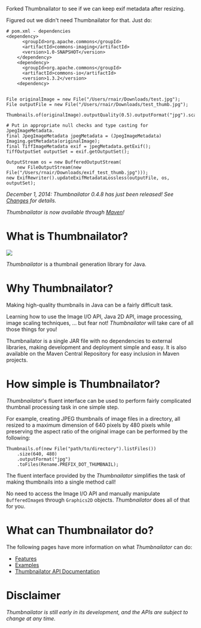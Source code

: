 Forked Thumbnailator to see if we can keep exif metadata after resizing.

Figured out we didn't need Thumbnailator for that.
Just do:

```
# pom.xml - dependencies
<dependency>
      <groupId>org.apache.commons</groupId>
      <artifactId>commons-imaging</artifactId>
      <version>1.0-SNAPSHOT</version>
    </dependency>
    <dependency>
      <groupId>org.apache.commons</groupId>
      <artifactId>commons-io</artifactId>
      <version>1.3.2</version>
    <dependency>


File originalImage = new File("/Users/rnair/Downloads/test.jpg");
File outputFile = new File("/Users/rnair/Downloads/test_thumb.jpg");

Thumbnails.of(originalImage).outputQuality(0.5).outputFormat("jpg").scale(0.1).toFile(outputFile);

# Put in appropriate null checks and type casting for JpegImageMetadata.
final JpegImageMetadata jpegMetadata = (JpegImageMetadata) Imaging.getMetadata(originalImage);
final TiffImageMetadata exif = jpegMetadata.getExif();
TiffOutputSet outputSet = exif.getOutputSet();

OutputStream os = new BufferedOutputStream(
	new FileOutputStream(new File("/Users/rnair/Downloads/exif_test_thumb.jpg")));
new ExifRewriter().updateExifMetadataLossless(outputFile, os, outputSet);

```


_*December 1, 2014: Thumbnailator 0.4.8 has just been released!
See [Changes](https://github.com/coobird/thumbnailator/wiki/Changes) for details.*_

_*Thumbnailator is now available through
[Maven](https://github.com/coobird/thumbnailator/wiki/Maven)!*_

# What is Thumbnailator?

![](https://raw.githubusercontent.com/wiki/coobird/thumbnailator/img/home/home-image.png)

_Thumbnailator_ is a thumbnail generation library for Java.

# Why Thumbnailator?
Making high-quality thumbnails in Java can be a fairly difficult task.

Learning how to use the Image I/O API, Java 2D API, image processing,
image scaling techniques, ... but fear not! _Thumbnailator_ will take care
of all those things for you!

Thumbnailator is a single JAR file with no dependencies to external libraries,
making development and deployment simple and easy. It is also available on
the Maven Central Repository for easy inclusion in Maven projects.

# How simple is Thumbnailator?

_Thumbnailator_'s fluent interface can be used to perform fairly complicated
thumbnail processing task in one simple step.

For example, creating JPEG thumbnails of image files in a directory, all
resized to a maximum dimension of 640 pixels by 480 pixels while preserving
the aspect ratio of the original image can be performed by the following:

```
Thumbnails.of(new File("path/to/directory").listFiles())
    .size(640, 480)
    .outputFormat("jpg")
    .toFiles(Rename.PREFIX_DOT_THUMBNAIL);
```

The fluent interface provided by the _Thumbnailator_ simplifies the task of
making thumbnails into a single method call!

No need to access the Image I/O API and manually manipulate `BufferedImage`s
through `Graphics2D` objects. _Thumbnailator_ does all of that for you.

# What can Thumbnailator do?

The following pages have more information on what _Thumbnailator_ can do:

* [Features](https://github.com/coobird/thumbnailator/wiki/Features)
* [Examples](https://github.com/coobird/thumbnailator/wiki/Examples)
* [Thumbnailator API Documentation](https://coobird.github.io/thumbnailator/javadoc/0.4.8/)

# Disclaimer
*Thumbnailator is still early in its development, and the APIs are subject to
change at any time.*

